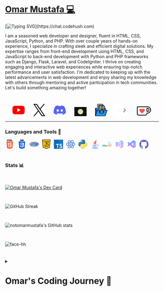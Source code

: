<link rel="stylesheet" href="https://cdnjs.cloudflare.com/ajax/libs/font-awesome/6.5.1/css/all.min.css" integrity="sha512-DTOQO9RWCH3ppGqcWaEA1BIZOC6xxalwEsw9c2QQeAIftl+Vegovlnee1c9QX4TctnWMn13TZye+giMm8e2LwA==" crossorigin="anonymous" referrerpolicy="no-referrer" />

<p align="center">
  <a href="https://github.com/notomarmustafa">
    <h1 style="color: black;">Omar Mustafa 💻</h1></a>
</p>

[![Typing SVG](https://readme-typing-svg.demolab.com?font=Fira+Code&pause=1000&random=false&width=435&lines=Software+Developer+and+Web+Designer.)](https://chat.codehush.com)

I am a seasoned web developer and designer, fluent in HTML, CSS, JavaScript, Python, and PHP. With over couple years of hands-on experience, I specialize in crafting sleek and efficient digital solutions. My expertise ranges from front-end development using HTML, CSS, and JavaScript to back-end development with Python and PHP frameworks such as Django, Flask, Laravel, and CodeIgniter. I thrive on creating engaging and interactive web experiences while ensuring top-notch performance and user satisfaction. I'm dedicated to keeping up with the latest advancements in web development and enjoy sharing my knowledge with others through mentoring and active participation in tech communities. Let's build something amazing together!

<br />

<!-- Social icons section -->
<p align="center">
  <a href="https://www.youtube.com/@omariscoding" target="_blank"><img src="img/socials/youtube.png" width="40px" /></a>
  &#8287;&#8287;&#8287;&#8287;&#8287;
  <a href="https://twitter.com/notomarmustafa" target="_blank"><img src="img/socials/twitter.png" width="40px" /></a>
  &#8287;&#8287;&#8287;&#8287;&#8287;
  <a href="https://discord.com/invite/9vnn2nKfyE" target="_blank"><img src="img/socials/discord.png" width="40px" /></a>
  &#8287;&#8287;&#8287;&#8287;&#8287;
  <a href="https://codehush.com" target="_blank"><img src="img/socials/codehush.png" width="40px" /></a>
  &#8287;&#8287;&#8287;&#8287;&#8287;
  <a href="https://omar.enduryx.com" target="_blank"><img src="img/socials/portfolio.png" width="40px" /></a>
  &#8287;&#8287;&#8287;&#8287;&#8287;
  <a href="https://app.daily.dev/omarmustafa" target="_blank"><img src="img/socials/dailydev.png" width="40px" /></a>
  &#8287;&#8287;&#8287;&#8287;&#8287;
  <a href="https://ko-fi.com/notomarmustafa" target="_blank"><img src="img/socials/ko-fi.png" width="50px" /></a>
</p>

---

### Languages and Tools 🧰

<a href="https://www.w3schools.com/html/" target="_blank"><img align="left" alt="HTML" width="30px" style="padding-right:10px;" src="img/tools/html-5.png" /></a>

<a href="https://www.w3schools.com/css/" target="_blank"><img align="left" alt="CSS" width="30px" style="padding-right:10px;" src="img/tools/css-3.png" /></a>

<a href="https://www.w3schools.com/php/" target="_blank"><img align="left" alt="PHP" width="30px" style="padding-right:10px;" src="img/tools/php.png" /></a>

<a href="https://www.w3schools.com/js/" target="_blank"><img align="left" alt="JavaScript" width="30px" style="padding-right:10px;" src="img/tools/java-script.png" /></a>

<a href="https://www.w3schools.com/typescript/" target="_blank"><img align="left" alt="TypeScript" width="30px" style="padding-right:10px;" src="img/tools/typescript.png" /></a>

<a href="https://www.w3schools.com/react/" target="_blank"><img align="left" alt="React" width="30px" style="padding-right:10px;" src="img/tools/reactjs.png" /></a>

<a href="https://www.w3schools.com/python/" target="_blank"><img align="left" alt="Python" width="30px" style="padding-right:10px;" src="img/tools/python.png" /></a>

<a href="https://www.w3schools.com/java/" target="_blank"><img align="left" alt="Java" width="30px" style="padding-right:10px;" src="img/tools/java.png"/></a>

<a href="https://www.w3schools.com/mysql/" target="_blank"><img align="left" alt="MySQL" width="30px" style="padding-right:10px;" src="img/tools/mysql.png" /></a>

<a href="https://visualstudio.microsoft.com/" target="_blank"><img align="left" alt="Visual Studio" width="30px" style="padding-right:10px;" src="img/tools/visual-studio.png"/></a>

<a href="https://code.visualstudio.com/" target="_blank"><img align="left" alt="Visual Studio Code" width="30px" style="padding-right:10px;" src="img/tools/visual-studio-code.png"/></a>

<a href="https://www.github.com" target="_blank"><img align="left" alt="GitHub" width="30px" style="padding-right:10px;" src="img/tools/github.png" /></a>

<!-- <img align="left" alt="React" width="30px" style="padding-right:10px;" src="https://cdn.jsdelivr.net/gh/devicons/devicon/icons/react/react-original.svg" /> -->

<!-- <img align="left" alt="NodeJS" width="30px" style="padding-right:10px;" src="https://cdn.jsdelivr.net/gh/devicons/devicon/icons/nodejs/nodejs-original.svg" /> -->

<!-- <img align="left" alt="C++" width="30px" style="padding-right:10px;" src="https://cdn.jsdelivr.net/gh/devicons/devicon/icons/cplusplus/cplusplus-line.svg" /> -->

<br />
<br />

#

### Stats 📊

<br />

<a href="https://app.daily.dev/omarmustafa"><img src="https://api.daily.dev/devcards/v2/iCDxgGfnXrzgX0eBcpbTZ.png?type=wide&r=24o" width="652" alt="Omar Mustafa's Dev Card"/></a>

<br />

![GitHub Streak](https://streak-stats.demolab.com?user=notomarmustafa&hide_border=true&theme=tokyonight&layout=compact_radius=4.5) 

<br />

![notomarmustafa's GitHub stats](https://github-readme-stats.vercel.app/api?username=notomarmustafa&hide_border=true&show_icons=true&theme=tokyonight&layout=compact)

<br />

![face-hh](https://github-readme-stats.vercel.app/api/top-langs?username=notomarmustafa&hide_border=true&show_icons=true&theme=tokyonight&layout=compact)

#

<details>
 <summary><h1>Omar's Coding Journey 📰</h1></summary>
<h2>My Journey in Web Development: A Multifaceted Exploration</h2>

<h4>My journey in web development has been a dynamic and enriching experience, marked by the exploration of various programming languages and technologies. From the foundational elements of HTML and CSS to the intricacies of JavaScript, Python, and PHP, each language has contributed to my growth as a developer in unique ways.</h4>

<h2>HTML and CSS: Building Blocks of the Web</h2>

<h4>My foray into web development began with HTML and CSS, the fundamental building blocks of the internet. HTML provided me with the structure and semantics necessary to create web pages, while CSS empowered me to style and design them to my liking. Through countless hours of trial and error, I honed my skills in crafting visually appealing and user-friendly interfaces, mastering the art of responsive design and layout optimization.</h4>

<h2>JavaScript: Unleashing Interactivity and Dynamism</h2>

<h4>As I delved deeper into the world of web development, I encountered JavaScript, a dynamic and versatile scripting language. JavaScript opened up a world of possibilities, enabling me to add interactivity and dynamism to my web applications. From creating dynamic forms and interactive animations to implementing client-side validation and asynchronous communication with servers, JavaScript empowered me to breathe life into static web pages and create engaging user experiences.</h4>

<h2>Python: Powering Backend Development and Beyond</h2>

<h4>With a solid foundation in frontend development established, I turned my attention to backend development with Python. Renowned for its simplicity, readability, and versatility, Python proved to be an invaluable asset in my coding arsenal. I leveraged Python's extensive libraries and frameworks to build robust web applications, handle database interactions, and implement complex algorithms and data processing tasks. Beyond web development, Python also introduced me to the exciting worlds of data science and machine learning, where I explored its capabilities in analyzing data, building predictive models, and extracting insights from vast datasets.</h4>

<h2>PHP: Navigating the Server-Side Landscape</h2>

<h4>In my quest for a deeper understanding of web development, I ventured into server-side scripting with PHP. PHP empowered me to create dynamic and interactive web applications, handling server-side logic and generating dynamic content seamlessly. With PHP, I gained proficiency in building feature-rich websites, implementing user authentication systems, and integrating with databases to store and retrieve data efficiently. The experience broadened my understanding of web development, equipping me with the skills to architect scalable and maintainable web solutions.</h4>

<h2>Conclusion: A Continuing Journey of Growth and Exploration</h2>

<h4>My journey in web development has been characterized by continuous learning, experimentation, and growth. From mastering the foundational elements of HTML and CSS to exploring the dynamic capabilities of JavaScript, Python, and PHP, each language has played a pivotal role in shaping my development journey. As I continue to evolve as a developer, I am excited to embrace new technologies, tackle complex challenges, and push the boundaries of what's possible in the dynamic and ever-evolving world of web development.</h4>
